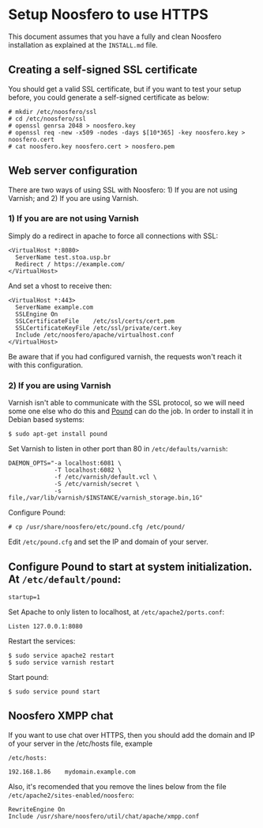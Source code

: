 # Setup Noosfero to use HTTPS

This document assumes that you have a fully and clean Noosfero
installation as explained at the `INSTALL.md` file.

## Creating a self-signed SSL certificate

You should get a valid SSL certificate, but if you want to test
your setup before, you could generate a self-signed certificate
as below:

    # mkdir /etc/noosfero/ssl
    # cd /etc/noosfero/ssl
    # openssl genrsa 2048 > noosfero.key
    # openssl req -new -x509 -nodes -days $[10*365] -key noosfero.key > noosfero.cert
    # cat noosfero.key noosfero.cert > noosfero.pem

## Web server configuration

There are two ways of using SSL with Noosfero: 1) If you are not using
Varnish; and 2) If you are using Varnish.

### 1) If you are are not using Varnish

Simply do a redirect in apache to force all connections with SSL:

```
<VirtualHost *:8080>
  ServerName test.stoa.usp.br
  Redirect / https://example.com/
</VirtualHost>
```

And set a vhost to receive then:

```
<VirtualHost *:443>
  ServerName example.com
  SSLEngine On
  SSLCertificateFile    /etc/ssl/certs/cert.pem
  SSLCertificateKeyFile /etc/ssl/private/cert.key
  Include /etc/noosfero/apache/virtualhost.conf
</VirtualHost>
```

Be aware that if you had configured varnish, the requests won't reach
it with this configuration.

### 2) If you are using Varnish

Varnish isn't able to communicate with the SSL protocol, so we will need some
one else who do this and [Pound](http://www.apsis.ch/pound) can do the job. In
order to install it in Debian based systems:

```
$ sudo apt-get install pound
```

Set Varnish to listen in other port than 80 in `/etc/defaults/varnish`:

```
DAEMON_OPTS="-a localhost:6081 \
             -T localhost:6082 \
             -f /etc/varnish/default.vcl \
             -S /etc/varnish/secret \
             -s file,/var/lib/varnish/$INSTANCE/varnish_storage.bin,1G"
```

Configure Pound:

```
# cp /usr/share/noosfero/etc/pound.cfg /etc/pound/
```

Edit `/etc/pound.cfg` and set the IP and domain of your server.

Configure Pound to start at system initialization. At `/etc/default/pound`:
------------------

```
startup=1
```

Set Apache to only listen to localhost, at `/etc/apache2/ports.conf`:

```
Listen 127.0.0.1:8080
```

Restart the services:

```
$ sudo service apache2 restart
$ sudo service varnish restart
```

Start pound:

```
$ sudo service pound start
```

## Noosfero XMPP chat

If you want to use chat over HTTPS, then you should add the domain
and IP of your server in the /etc/hosts file, example

`/etc/hosts:`

```
192.168.1.86	mydomain.example.com
```

Also, it's recomended that you remove the lines below from the file
`/etc/apache2/sites-enabled/noosfero`:

```
RewriteEngine On
Include /usr/share/noosfero/util/chat/apache/xmpp.conf
```
